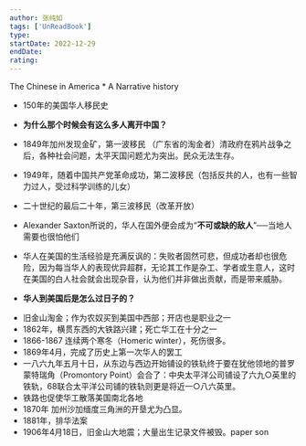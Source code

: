 ```yaml
---
author: 张纯如
tags: ['UnReadBook']
type: 
startDate: 2022-12-29
endDate:
rating: 
---
```


The Chinese in America * A Narrative history 




- 150年的美国华人移民史 
- **为什么那个时候会有这么多人离开中国？**

- 1849年加州发现金矿，第一波移民 （广东省的淘金者）清政府在鸦片战争之后，各种社会问题，太平天国问题尤为突出。民众无法生存。
- 1949年，随着中国共产党革命成功，第二波移民（包括反共的人，也有一些智力过人，受过科学训练的儿女）
- 二十世纪的最后二十年，第三波移民（改革开放）

- Alexander Saxton所说的，华人在国外便会成为“**不可或缺的敌人**”──当地人需要也很怕他们

- 华人在美国的生活经验是充满反讽的：失败者固然可悲，但成功者却也很危险，因为每当华人的表现优异超群，无论其工作是杂工、学者或生意人，这时在美国的白人社会就会出现杂音，认为他们并非做出贡献，而是带来威胁。


- **华人到美国后是怎么过日子的？**
* 旧金山淘金；作为农奴买到美国中西部；开店也是职业之一
* 1862年，横贯东西的大铁路兴建；死亡华工在十分之一
* 1866-1867 连续两个寒冬（Homeric winter），死伤很多。
* 1869年4月，完成了历史上第一次华人的罢工
* 一八六九年五月十日，从东边与西边开始铺设的铁轨终于要在犹他领地的普罗蒙特瑞角（Promontory Point）会合了：中央太平洋公司铺设了六九○英里的铁轨，68联合太平洋公司铺的铁轨则更是将近一○八六英里。
* 铁路也促使华工散落美国南北各地
* 1870年 加州沙加缅度三角洲的开垦尤为凸显。
* 1881年，排华法案
* 1906年4月18日，旧金山大地震；大量出生记录文件被毁。paper son
















